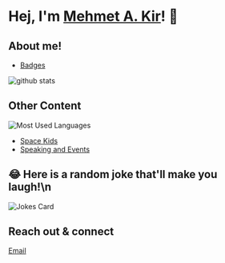 # Hej, I'm <a href="https://github.com/mehmetalikir/" target="_blank">Mehmet A. Kir</a>! 👋


## About me!


* <a href="https://www.credly.com/users/mehmet-ali-kir">Badges</a>

<img src="https://github-readme-stats.vercel.app/api/?username=mehmetalikir&show_icons=true&count_private=true&title_color=fffffff&icon_color=000000&text_color=000000" alt="github stats"/>

## Other Content
![Most Used Languages](https://github-readme-stats.vercel.app/api/top-langs/?username=mehmetalikir&theme=blue-green)


* <a href="https://spacekids.com.au">Space Kids</a>
* <a href="https://youtube.com/">Speaking and Events</a>

## 😂 Here is a random joke that'll make you laugh!\n
![Jokes Card](https://readme-jokes.vercel.app/api)

## Reach out & connect

[Email](mailto:mehmet@....com.au) 
